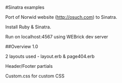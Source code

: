 #Sinatra examples

Port of Norwid website (http://osuch.com) to Sinatra.

Install Ruby & Sinatra.

Run on localhost:4567 using WEBrick dev server

##Overview 1.0

2 layouts used - layout.erb & page404.erb

Header/Footer partials

Custom.css for custom CSS
